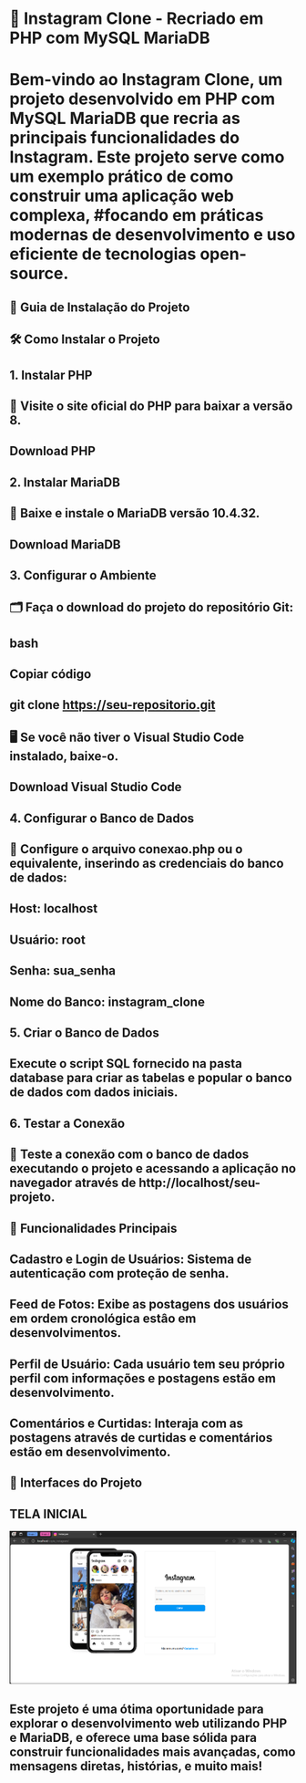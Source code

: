 # 📸 Instagram Clone - Recriado em PHP com MySQL MariaDB
# Bem-vindo ao Instagram Clone, um projeto desenvolvido em PHP com MySQL MariaDB que recria as principais funcionalidades do Instagram. Este projeto serve como um exemplo prático de como construir uma aplicação web complexa, #focando em práticas modernas de desenvolvimento e uso eficiente de tecnologias open-source.

## 🚀 Guia de Instalação do Projeto
## 🛠️ Como Instalar o Projeto
## 1. Instalar PHP
## 🔗 Visite o site oficial do PHP para baixar a versão 8.
## Download PHP
## 2. Instalar MariaDB
## 🔗 Baixe e instale o MariaDB versão 10.4.32.
## Download MariaDB
## 3. Configurar o Ambiente
## 🗂️ Faça o download do projeto do repositório Git:
## bash
## Copiar código
## git clone https://seu-repositorio.git
## 🖥️ Se você não tiver o Visual Studio Code instalado, baixe-o.
## Download Visual Studio Code
## 4. Configurar o Banco de Dados
## 📄 Configure o arquivo conexao.php ou o equivalente, inserindo as credenciais do banco de dados:
## Host: localhost
## Usuário: root
## Senha: sua_senha
## Nome do Banco: instagram_clone
## 5. Criar o Banco de Dados
## Execute o script SQL fornecido na pasta database para criar as tabelas e popular o banco de dados com dados iniciais.
## 6. Testar a Conexão
## 🧪 Teste a conexão com o banco de dados executando o projeto e acessando a aplicação no navegador através de http://localhost/seu-projeto.
## 📝 Funcionalidades Principais
## Cadastro e Login de Usuários: Sistema de autenticação com proteção de senha.
## Feed de Fotos: Exibe as postagens dos usuários em ordem cronológica estâo em desenvolvimentos.
## Perfil de Usuário: Cada usuário tem seu próprio perfil com informações e postagens estão em desenvolvimento.
## Comentários e Curtidas: Interaja com as postagens através de curtidas e comentários estão em desenvolvimento.
## 🎨 Interfaces do Projeto
## TELA INICIAL
<img src="/img-git/Captura de tela 2024-08-12 163232.png" alt="Tela Inicial">

## Este projeto é uma ótima oportunidade para explorar o desenvolvimento web utilizando PHP e MariaDB, e oferece uma base sólida para construir funcionalidades mais avançadas, como mensagens diretas, histórias, e muito mais!
